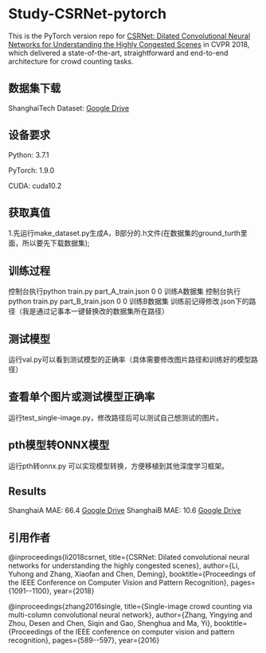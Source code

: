 # Study-CSRNet-pytorch

This is the PyTorch version repo for [CSRNet: Dilated Convolutional Neural Networks for Understanding the Highly Congested Scenes](https://arxiv.org/abs/1802.10062) in CVPR 2018, which delivered a state-of-the-art, straightforward and end-to-end architecture for crowd counting tasks.

## 数据集下载
ShanghaiTech Dataset: [Google Drive](https://drive.google.com/open?id=16dhJn7k4FWVwByRsQAEpl9lwjuV03jVI)

## 设备要求

Python: 3.7.1

PyTorch: 1.9.0 

CUDA: cuda10.2

## 获取真值

1.先运行make_dataset.py生成A，B部分的.h文件(在数据集的ground_turth里面，所以要先下载数据集);

## 训练过程

控制台执行python train.py part_A_train.json 0 0 训练A数据集
控制台执行python train.py part_B_train.json 0 0 训练B数据集
训练前记得修改.json下的路径（我是通过记事本一键替换改的数据集所在路径）

## 测试模型

运行val.py可以看到测试模型的正确率（具体需要修改图片路径和训练好的模型路径）

## 查看单个图片或测试模型正确率

运行test_single-image.py，修改路径后可以测试自己想测试的图片。

## pth模型转ONNX模型

运行pth转onnx.py 可以实现模型转换，方便移植到其他深度学习框架。

## Results

ShanghaiA MAE: 66.4 [Google Drive](https://drive.google.com/open?id=1Z-atzS5Y2pOd-nEWqZRVBDMYJDreGWHH)
ShanghaiB MAE: 10.6 [Google Drive](https://drive.google.com/open?id=1zKn6YlLW3Z9ocgPbP99oz7r2nC7_TBXK)

## 引用作者

@inproceedings{li2018csrnet,
  title={CSRNet: Dilated convolutional neural networks for understanding the highly congested scenes},
  author={Li, Yuhong and Zhang, Xiaofan and Chen, Deming},
  booktitle={Proceedings of the IEEE Conference on Computer Vision and Pattern Recognition},
  pages={1091--1100},
  year={2018}

@inproceedings{zhang2016single,
  title={Single-image crowd counting via multi-column convolutional neural network},
  author={Zhang, Yingying and Zhou, Desen and Chen, Siqin and Gao, Shenghua and Ma, Yi},
  booktitle={Proceedings of the IEEE conference on computer vision and pattern recognition},
  pages={589--597},
  year={2016}

